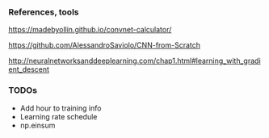 ### References, tools
https://madebyollin.github.io/convnet-calculator/

https://github.com/AlessandroSaviolo/CNN-from-Scratch

http://neuralnetworksanddeeplearning.com/chap1.html#learning_with_gradient_descent

### TODOs
- Add hour to training info
- Learning rate schedule
- np.einsum
